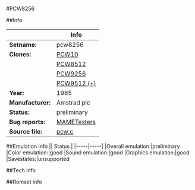 #PCW8256

##Info

||Info|
|-----|-----|
|**Setname:**|pcw8256
|**Clones:**|[PCW10](pcw10.md)
||[PCW8512](pcw8512.md)
||[PCW9256](pcw9256.md)
||[PCW9512 (+)](pcw9512.md)
|**Year:**|1985
|**Manufacturer:**|Amstrad plc
|**Status:**|preliminary
|**Bug reports:**|[MAMETesters](http://mametesters.org/view_all_set.php?type=1&temporary=y&search=pcw.c)
|**Source file:**|[pcw.c](https://github.com/mamedev/mame/blob/master/src/mess/drivers/pcw.c)

##Emulation info
|| Status |
|-----|-----|
|Overall emulation:|preliminary
|Color emulation:|good
|Sound emulation:|good
|Graphics emulation:|good
|Savestates:|unsupported

##Tech info

##Romset info

<!--- START OF EDITED COMMENT DO NOT TOUCH TEXT ABOVE-->
